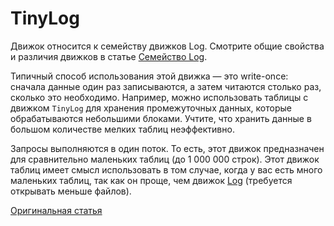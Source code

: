 # TinyLog

Движок относится к семейству движков Log. Смотрите общие свойства и различия движков в статье [Семейство Log](log_family.md).

Типичный способ использования этой движка — это write-once: сначала данные один раз записываются, а затем читаются столько раз, сколько это необходимо. Например, можно использовать таблицы с движком `TinyLog` для хранения промежуточных данных, которые обрабатываются небольшими блоками. Учтите, что хранить данные в большом количестве мелких таблиц неэффективно.

Запросы выполняются в один поток. То есть, этот движок предназначен для сравнительно маленьких таблиц (до 1 000 000 строк). Этот движок таблиц имеет смысл использовать в том случае, когда у вас есть много маленьких таблиц, так как он проще, чем движок [Log](log.md) (требуется открывать меньше файлов).

[Оригинальная статья](https://clickhouse.yandex/docs/ru/operations/table_engines/tinylog/) <!--hide-->
